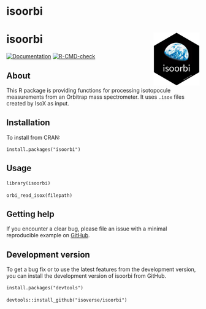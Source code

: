# isoorbi

# isoorbi <img src="man/figures/logo.png" align="right" height="138" />

<!-- badges: start -->
  [![Documentation](https://img.shields.io/badge/docs-online-green.svg)](https://www.isoverse.org/isoorbi)
  [![R-CMD-check](https://github.com/isoverse/isoorbi/workflows/R-CMD-check/badge.svg)](https://github.com/isoverse/isoorbi/actions)
<!-- badges: end -->

## About

This R package is providing functions for processing isotopocule measurements from an Orbitrap mass spectrometer. It uses <code>.isox</code> files created by IsoX as input.

## Installation

To install from CRAN:

```
install.packages("isoorbi")
```

## Usage

```
library(isoorbi)

orbi_read_isox(filepath)
```

## Getting help

If you encounter a clear bug, please file an issue with a minimal reproducible example on [GitHub](https://github.com/isoverse/isoorbi/issues). 

## Development version

To get a bug fix or to use the latest features from the development version, you can install 
the development version of isoorbi from GitHub.

```
install.packages("devtools")

devtools::install_github("isoverse/isoorbi")
```
